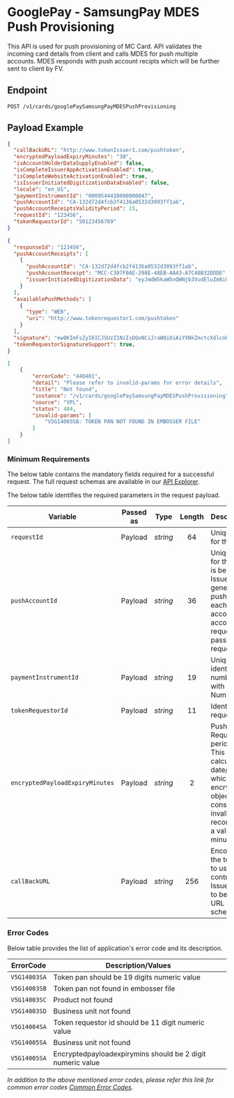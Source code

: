 # GooglePay - SamsungPay MDES Push Provisioning

This API is used for push provisioning of MC Card. API validates the incoming card details from client and calls MDES for push multiple accounts. MDES responds with push account recipts which will be further sent to client by FV. 

## Endpoint

`POST /v1/cards/googlePaySamsungPayMDESPushProvisioning`

## Payload Example

<!--
type: tab
titles: Request, Response, Error
-->

```json
{
  "callBackURL": "http://www.tokenIssuer1.com/pushtoken",
  "encryptedPayloadExpiryMinutes": "30",
  "isAccountHolderDataSupplyEnabled": false,
  "isCompleteIssuerAppActivationEnabled": true,
  "isCompleteWebsiteActivationEnabled": true,
  "isIssuerInitiatedDigitizationDataEnabled": false,
  "locale": "en_US",
  "paymentInstrumentId": "0009544410000000047",
  "pushAccountId": "CA-132d72d4fcb2f4136a0532d3093ff1ab",
  "pushAccountReceiptsValidityPeriod": 15,
  "requestId": "123456",
  "tokenRequestorId": "50123456789"
}
```

<!--
type: tab
-->

```json
{
  "responseId": "123456",
  "pushAccountReceipts": [
    {
      "pushAccountId": "CA-132d72d4fcb2f4136a0532d3093ff1ab",
      "pushAccountReceipt": "MCC-C307F0AE-298E-48EB-AA43-A7C40B32DDDE",
      "issuerInitiatedDigitizationData": "eyJmdW5kaW5nQWNjb3VudEluZm8iOnsicHVzaEFjY291bnRSZWNlaXB0IjoiTUNDLVNUTC00OTZCNjNBOC02OTQzLTRFM0YtOEYzNi1DMjU0M0Q4OTg1ODQifX0="
    }
  ],
  "availablePushMethods": [
    {
      "type": "WEB",
      "uri": "http://www.tokenrequestor1.com/pushtoken"
    }
  ],
  "signature": "ew0KImFsZyI6ICJSUzI1NiIsDQoNCiJraWQiOiAiYXNkZmctcXdlcnR5LXp4Y3ZiIg0KfQ.ew0KDQrCoCJwdXNoQWNjb3VudFJlY2VpcHQiOiAiTUNDLVNUTC0xMzQzMTNCRi01NTg1LTRFNzEtQUIyNC1FQ0RCQzI4RjIzRjEiLA0KImlzc3VlckNhbGxCYWNrIjogImh0dHBzOi8vaXNzdWVyY2FsbGJhY2sudXJsIiwNCiJjYWxsYmFja1JlcXVpcmVkIjogdHJ1ZSwNCiJjb21wbGV0ZVdlYnNpdGVBY3RpdmF0aW9uIjogdHJ1ZSwNCiJhY2NvdW50SG9sZGVyRGF0YVN1cHBsaWVkIjogdHJ1ZSwNCiJsb2NhbGUiOiAiZW5fVVMiDQoNCn0.dBjftJeZ4CVP-",
  "tokenRequestorSignatureSupport": true,
}
```

<!--
type: tab
-->

```json
[
    {
        "errorCode": "440401",
        "detail": "Please refer to invalid-params for error details",
        "title": "Not found",
        "instance": "/v1/cards/googlePaySamsungPayMDESPushProvisioning",
        "source": "VPL",
        "status": 404,
        "invalid-params": [
            "V5G14003SB: TOKEN PAN NOT FOUND IN EMBOSSER FILE"
        ]
    }
]
```

<!-- type: tab-end -->

### Minimum Requirements

The below table contains the mandatory fields required for a successful request. The full request schemas are available in our [API Explorer](../api/?type=post&path=/v1/cards/googlePaySamsungPayMDESPushProvisioning).

The below table identifies the required parameters in the request payload.

| Variable | Passed as | Type | Length | Description/Values |
| -------- | :-------: | :--: | :------------: | ------------------ |
| `requestId` | Payload | *string* | 64 | Unique identifier for the request. |
| `pushAccountId` | Payload | *string* | 36 | Unique identifier for the account that is being pushed. Issuer will need to generate a unique pushAccountId for each funding account/financial account for each request and must pass it in the request. |
| `paymentInstrumentId` | Payload | *string* | 19 | Unique alternate identification number associated with Payment Card Number. |
| `tokenRequestorId` | Payload | *string* | 11 | Identifies the token requestor. |
| `encryptedPayloadExpiryMinutes` | Payload | *string* | 2 | Push Account Request validity period in minutes. This is used to calculate the date/time after which the encrypted payload object will be considered as invalid. MC recommends using a value of 30 minutes. |
| `callBackURL` | Payload | *string* | 256 | Encoded URL for the token requestor to use to pass control back to the Issuer. This needs to be an absolute URL containing the scheme. |

### Error Codes

Below table provides the list of application's error code and its description.

| ErrorCode |  Description/Values |
| --------  | ------------------ |
| `V5G14003SA` | Token pan should be 19 digits numeric value |
| `V5G14003SB` | Token pan not found in embosser file |
| `V5G14003SC` | Product not found |
| `V5G14003SD` | Business unit not found |
| `V5G14004SA` | Token requestor id should be 11 digit numeric value |
| `V5G14005SA` | Business unit not found |
| `V5G14005SA` | Encryptedpayloadexpirymins should be 2 digit numeric value |

*In addition to the above mentioned error codes, please refer this link for common error codes [Common Error Codes](?path=docs/Common_Error_Code.md).*
